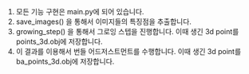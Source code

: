 1. 모든 기능 구현은 main.py에 되어 있습니다.
2. save_images() 을 통해서 이미지들의 특징점을 추출합니다.
3. growing_step() 을 통해서 그로잉 스텝을 진행합니다.
이때 생긴 3d point를 points_3d.obj에 저장합니다.
4. 이 결과를 이용해서 번들 어드저스트먼트를 수행합니다.
이때 생긴 3d point를 ba_points_3d.obj에 저장합니다.
